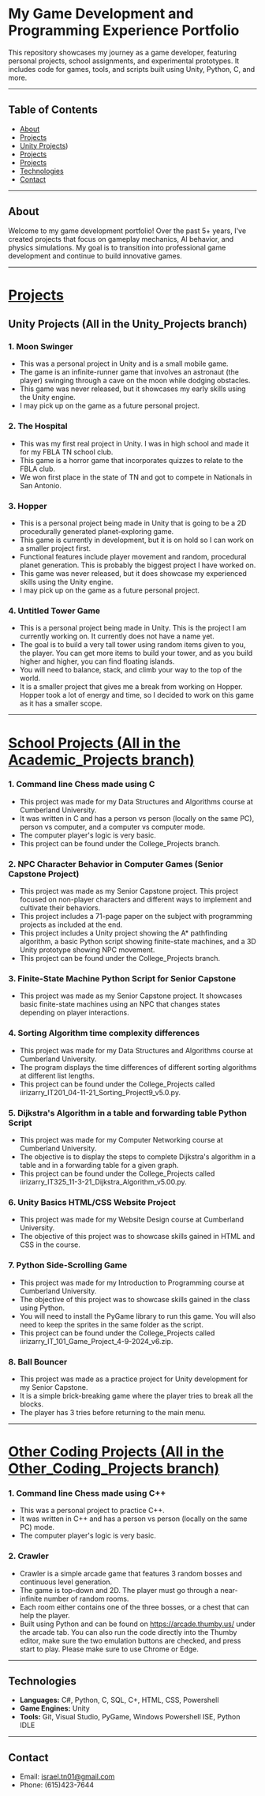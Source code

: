 # My Game Development and Programming Experience Portfolio

This repository showcases my journey as a game developer, featuring personal projects, school assignments, and experimental prototypes. It includes code for games, tools, and scripts built using Unity, Python, C, and more.

---

## Table of Contents
- [About](#about)
- [Projects](#projects)
- [Unity Projects](#Unity-Projects-All-in-the-Unity_Projects-branch))
- [Projects](#projects)
- [Projects](#projects)
- [Technologies](#technologies)
- [Contact](#contact)

---

## About
Welcome to my game development portfolio! Over the past 5+ years, I've created projects that focus on gameplay mechanics, AI behavior, and physics simulations. My goal is to transition into professional game development and continue to build innovative games.

---

# <u>Projects</u>

## Unity Projects (All in the Unity_Projects branch)

### **1. Moon Swinger**
- This was a personal project in Unity and is a small mobile game.
- The game is an infinite-runner game that involves an astronaut (the player) swinging through a cave on the moon while dodging obstacles.
- This game was never released, but it showcases my early skills using the Unity engine.
- I may pick up on the game as a future personal project.

### **2. The Hospital**
- This was my first real project in Unity. I was in high school and made it for my FBLA TN school club.
- This game is a horror game that incorporates quizzes to relate to the FBLA club.
- We won first place in the state of TN and got to compete in Nationals in San Antonio.

### **3. Hopper**
- This is a personal project being made in Unity that is going to be a 2D procedurally generated planet-exploring game.
- This game is currently in development, but it is on hold so I can work on a smaller project first.
- Functional features include player movement and random, procedural planet generation. This is probably the biggest project I have worked on.
- This game was never released, but it does showcase my experienced skills using the Unity engine.
- I may pick up on the game as a future personal project.

### **4. Untitled Tower Game**
- This is a personal project being made in Unity. This is the project I am currently working on. It currently does not have a name yet.
- The goal is to build a very tall tower using random items given to you, the player. You can get more items to build your tower, and as you build higher and higher, you can find floating islands.
- You will need to balance, stack, and climb your way to the top of the world.
- It is a smaller project that gives me a break from working on Hopper. Hopper took a lot of energy and time, so I decided to work on this game as it has a smaller scope.

---

# <u>School Projects (All in the Academic_Projects branch)</u>

### **1. Command line Chess made using C**
- This project was made for my Data Structures and Algorithms course at Cumberland University.
- It was written in C and has a person vs person (locally on the same PC), person vs computer, and a computer vs computer mode.
- The computer player's logic is very basic.
- This project can be found under the College_Projects branch.

### **2. NPC Character Behavior in Computer Games (Senior Capstone Project)**
- This project was made as my Senior Capstone project. This project focused on non-player characters and different ways to implement and cultivate their behaviors.
- This project includes a 71-page paper on the subject with programming projects as included at the end.
- This project includes a Unity project showing the A* pathfinding algorithm, a basic Python script showing finite-state machines, and a 3D Unity prototype showing NPC movement.
- This project can be found under the College_Projects branch.
  
### **3. Finite-State Machine Python Script for Senior Capstone**
- This project was made as my Senior Capstone project. It showcases basic finite-state machines using an NPC that changes states depending on player interactions.

### **4. Sorting Algorithm time complexity differences**
- This project was made for my Data Structures and Algorithms course at Cumberland University.
- The program displays the time differences of different sorting algorithms at different list lengths.
- This project can be found under the College_Projects called iirizarry_IT201_04-11-21_Sorting_Project9_v5.0.py.

### **5. Dijkstra's Algorithm in a table and forwarding table Python Script**
- This project was made for my Computer Networking course at Cumberland University.
- The objective is to display the steps to complete Dijkstra's algorithm in a table and in a forwarding table for a given graph.
- This project can be found under the College_Projects called iirizarry_IT325_11-3-21_Dijkstra_Algorithm_v5.00.py.

### **6. Unity Basics HTML/CSS Website Project**
- This project was made for my Website Design course at Cumberland University.
- The objective of this project was to showcase skills gained in HTML and CSS in the course.

### **7. Python Side-Scrolling Game**
- This project was made for my Introduction to Programming course at Cumberland University.
- The objective of this project was to showcase skills gained in the class using Python.
- You will need to install the PyGame library to run this game. You will also need to keep the sprites in the same folder as the script.
- This project can be found under the College_Projects called iirizarry_IT_101_Game_Project_4-9-2024_v6.zip.

### **8. Ball Bouncer**
- This project was made as a practice project for Unity development for my Senior Capstone.
- It is a simple brick-breaking game where the player tries to break all the blocks.
- The player has 3 tries before returning to the main menu.

---

# <u>Other Coding Projects (All in the Other_Coding_Projects branch)</u>

### **1. Command line Chess made using C++**
- This was a personal project to practice C++.
- It was written in C++ and has a person vs person (locally on the same PC) mode.
- The computer player's logic is very basic.

### **2. Crawler**
- Crawler is a simple arcade game that features 3 random bosses and continuous level generation.
- The game is top-down and 2D. The player must go through a near-infinite number of random rooms.
- Each room either contains one of the three bosses, or a chest that can help the player.
- Built using Python and can be found on https://arcade.thumby.us/ under the arcade tab. You can also run the code directly into the Thumby editor, make sure the two emulation buttons are checked, and press start to play. Please make sure to use Chrome or Edge.

---
  
## Technologies
- **Languages:** C#, Python, C, SQL, C+, HTML, CSS, Powershell
- **Game Engines:** Unity
- **Tools:** Git, Visual Studio, PyGame, Windows Powershell ISE, Python IDLE

---

## Contact
- Email: israel.tn01@gmail.com
- Phone: (615)423-7644
